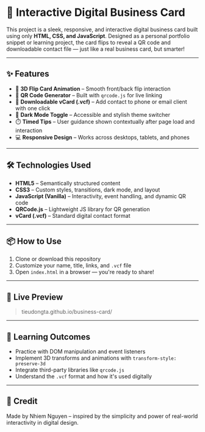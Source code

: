# 💼 Interactive Digital Business Card

This project is a sleek, responsive, and interactive digital business card built using only **HTML, CSS, and JavaScript**. Designed as a personal portfolio snippet or learning project, the card flips to reveal a QR code and downloadable contact file — just like a real business card, but smarter!

---

## ✨ Features

- 🎴 **3D Flip Card Animation** – Smooth front/back flip interaction
- 📱 **QR Code Generator** – Built with `qrcode.js` for live linking
- 💾 **Downloadable vCard (.vcf)** – Add contact to phone or email client with one click
- 🌙 **Dark Mode Toggle** – Accessible and stylish theme switcher
- ⏱️ **Timed Tips** – User guidance shown contextually after page load and interaction
- 💻 **Responsive Design** – Works across desktops, tablets, and phones

---

## 🛠 Technologies Used

- **HTML5** – Semantically structured content
- **CSS3** – Custom styles, transitions, dark mode, and layout
- **JavaScript (Vanilla)** – Interactivity, event handling, and dynamic QR code
- **QRCode.js** – Lightweight JS library for QR generation
- **vCard (.vcf)** – Standard digital contact format

---

## 📦 How to Use

1. Clone or download this repository  
2. Customize your name, title, links, and `.vcf` file
3. Open `index.html` in a browser — you're ready to share!

---

## 🚀 Live Preview

>tieudongta.github.io/business-card/

---

## 🧠 Learning Outcomes

- Practice with DOM manipulation and event listeners
- Implement 3D transforms and animations with `transform-style: preserve-3d`
- Integrate third-party libraries like `qrcode.js`
- Understand the `.vcf` format and how it's used digitally

---

## 📇 Credit

Made by Nhiem Nguyen – inspired by the simplicity and power of real-world interactivity in digital design.

